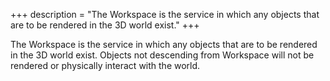 +++
description = "The Workspace is the service in which any objects that are to be rendered in the 3D world exist."
+++

The Workspace is the service in which any objects that are to be rendered in the 3D world exist. Objects not descending from Workspace will not be rendered or physically interact with the world.
